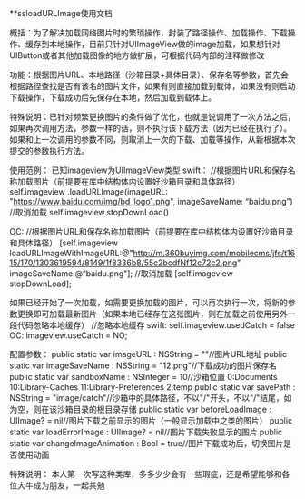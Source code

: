 **ssloadURLImage使用文档

概括：为了解决加载网络图片时的繁琐操作，封装了路径操作、加载操作、下载操作、缓存到本地操作，目前只针对UIImageView做的image加载，如果想针对UIButton或者其他加载图像的地方做扩展，可根据代码内部的注释做修改

功能：根据图片URL、本地路径（沙箱目录+具体目录）、保存名等参数，首先会根据路径查找是否有该名的图片文件，如果有则直接加载到载体，如果没有则启动下载操作，下载成功后先保存在本地，然后加载到载体上。

特殊说明：已针对频繁更换图片的条件做了优化，也就是说调用了一次方法之后，如果再次调用方法，参数一样的话，则不执行该下载方法（因为已经在执行了）。如果和上一次调用的参数不同，则取消上一次的下载、加载等操作，从新根据本次提交的参数执行方法。

使用范例：
已知imageview为UIImageView类型
swift：
//根据图片URL和保存名称加载图片（前提要在库中结构体内设置好沙箱目录和具体路径）
self.imageview .loadURLImage(imageURL: "https://www.baidu.com/img/bd_logo1.png", imageSaveName: “baidu.png”)
//取消加载
self.imageview.stopDownLoad()

OC:
//根据图片URL和保存名称加载图片（前提要在库中结构体内设置好沙箱目录和具体路径）
[self.imageview loadURLImageWithImageURL:@"http://m.360buyimg.com/mobilecms/jfs/t1615/170/1303619594/8149/1f8336b8/55c2bcdfNf12c72c2.png" imageSaveName:@“baidu.png"];
//取消加载
[self.imageview stopDownLoad];

如果已经开始了一次加载，如需要更换加载的图片，可以再次执行一次，将新的参数更换即可加载最新图片（如果本地已经存在这张图片，则在加载之前使用另外一段代码忽略本地缓存）
//忽略本地缓存
swift:
self.imageview.usedCatch = false
OC:
imageview.useCatch = NO;

配置参数：
public static var imageURL             : NSString  = ""//图片URL地址
    public static var imageSaveName        : NSString  = "12.png"//下载成功的图片保存名
    public static var sandboxName          : NSInteger = 10//沙箱位置 0:Documents 10:Library-Caches 11:Library-Preferences 2:temp
    public static var savePath             : NSString  = "image/catch"//沙箱中的具体路径，不以"/"开头，不以"/"结尾，如为空，则在该沙箱目录的根目录存储
    public static var beforeLoadImage      : UIImage?   = nil//图片下载之前显示的图片（一般显示加载中之类的图片）
    public static var loadErrorImage       : UIImage?   = nil//图片下载失败显示的图片
    public static var changeImageAnimation : Bool      = true//图片下载成功后，切换图片是否使用动画

特殊说明：
本人第一次写这种类库，多多少少会有一些瑕疵，还是希望能够和各位大牛成为朋友，一起共勉

